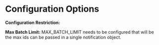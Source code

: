 # Configuration Options

**Configuration Restriction:**&#x20;

**Max Batch Limit:** MAX\_BATCH\_LIMIT needs to be configured that will be the max ids can be passed in a single notification object.
